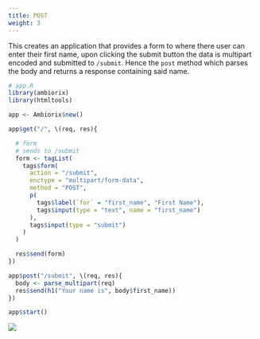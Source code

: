 ```yaml
---
title: POST
weight: 3
---
```


This creates an application that provides a form to where there user can enter their first name, upon clicking the submit button the data is multipart encoded and submitted to `/submit`. Hence the `post` method which parses the body and returns a response containing said name.

```r
# app.R
library(ambiorix)
library(htmltools)

app <- Ambiorix$new()

app$get("/", \(req, res){

  # form
  # sends to /submit
  form <- tagList(
    tags$form(
      action = "/submit", 
      enctype = "multipart/form-data", 
      method = "POST",
      p(
        tags$label(`for` = "first_name", "First Name"),
        tags$input(type = "text", name = "first_name")
      ),
      tags$input(type = "submit")
    )
  )

  res$send(form)
})

app$post("/submit", \(req, res){
  body <- parse_multipart(req)
  res$send(h1("Your name is", body$first_name))
})

app$start()
```

![](example-post.gif)
